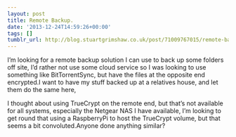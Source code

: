 ```yaml
---
layout: post
title: Remote Backup.
date: '2013-12-24T14:59:26+00:00'
tags: []
tumblr_url: http://blog.stuartgrimshaw.co.uk/post/71009767015/remote-backup
---
```

I’m looking for a remote backup solution I can use to back up some folders off site, I’d rather not use some cloud service so I was looking to use something like BitTorrentSync, but have the files at the opposite end encrypted.I want to have my stuff backed up at a relatives house, and let them do the same here, 

I thought about using TrueCrypt on the remote end, but that’s not available for all systems, especially the Netgear NAS I have available, I’m looking to get round that using a RaspberryPi to host the TrueCrypt volume, but that seems a bit convoluted.Anyone done anything similar?
